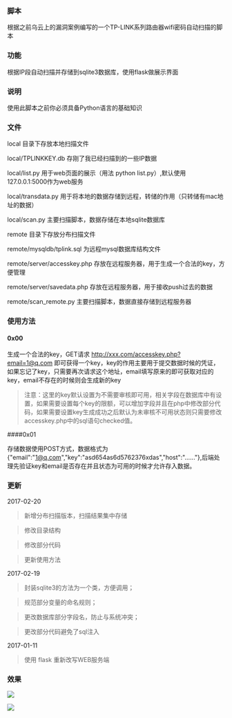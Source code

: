 ### 脚本
根据之前乌云上的漏洞案例编写的一个TP-LINK系列路由器wifi密码自动扫描的脚本
### 功能
根据IP段自动扫描并存储到sqlite3数据库，使用flask做展示界面
### 说明
使用此脚本之前你必须具备Python语言的基础知识
### 文件
local 目录下存放本地扫描文件

local/TPLINKKEY.db 存刚了我已经扫描到的一些IP数据

local/list.py 用于web页面的展示（用法 python list.py）,默认使用127.0.0.1:5000作为web服务

local/transdata.py 用于将本地的数据存储到远程，转储的作用（只转储有mac地址的数据）

local/scan.py 主要扫描脚本，数据存储在本地sqlite数据库

remote 目录下存放分布扫描文件

remote/mysqldb/tplink.sql 为远程mysql数据库结构文件

remote/server/accesskey.php 存放在远程服务器，用于生成一个合法的key，方便管理

remote/server/savedata.php 存放在远程服务器，用于接收push过去的数据

remote/scan_remote.py 主要扫描脚本，数据直接存储到远程服务器
### 使用方法
#### 0x00

生成一个合法的key，GET请求 http://xxx.com/accesskey.php?email=1@q.com 即可获得一个key，key的作用主要用于提交数据时候的凭证，如果忘记了key，只需要再次请求这个地址，email填写原来的即可获取对应的key，email不存在的时候则会生成新的key
> 注意：这里的key默认设置为不需要审核即可用，相关字段在数据库中有设置，如果需要设置每个key的限额，可以增加字段并且在php中修改部分代码，如果需要设置key生成成功之后默认为未审核不可用状态则只需要修改accesskey.php中的sql语句checked值。

####0x01

存储数据使用POST方式，数据格式为{"email":"1@q.com","key":"asd654as6d5762376xdas","host":"......"},后端处理先验证key和email是否存在并且状态为可用的时候才允许存入数据。

### 更新
2017-02-20
> 新增分布扫描版本，扫描结果集中存储

> 修改目录结构

> 修改部分代码

> 更新使用方法

2017-02-19
> 封装sqlite3的方法为一个类，方便调用；

> 规范部分变量的命名规则；

> 更改数据库部分字段名，防止与系统冲突；

> 更改部分代码避免了sql注入

2017-01-11

> 使用 flask 重新改写WEB服务端

### 效果
![](https://raw.githubusercontent.com/kbdancer/TPLINKKEY/master/screencut/web.png)

![](https://raw.githubusercontent.com/kbdancer/TPLINKKEY/master/screencut/terminator.png)
